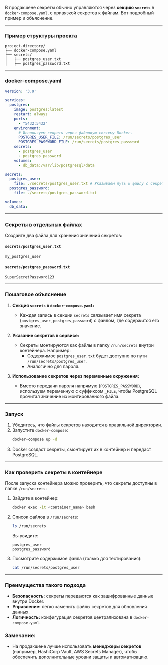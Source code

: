 В продакшене секреты обычно управляются через **секцию `secrets`** в `docker-compose.yaml`, с привязкой секретов к файлам. Вот подробный пример и объяснение.

---

### **Пример структуры проекта**
```plaintext
project-directory/
├── docker-compose.yaml
├── secrets/
│   ├── postgres_user.txt
│   ├── postgres_password.txt
```

---

### **docker-compose.yaml**
```yaml
version: '3.9'

services:
  postgres:
    image: postgres:latest
    restart: always
    ports:
      - "5432:5432"
    environment:
      # Используем секреты через файловую систему Docker.
      POSTGRES_USER_FILE: /run/secrets/postgres_user
      POSTGRES_PASSWORD_FILE: /run/secrets/postgres_password
    secrets:
      - postgres_user
      - postgres_password
    volumes:
      - db_data:/var/lib/postgresql/data

secrets:
  postgres_user:
    file: ./secrets/postgres_user.txt # Указываем путь к файлу с секретом
  postgres_password:
    file: ./secrets/postgres_password.txt

volumes:
  db_data:
```

---

### **Секреты в отдельных файлах**
Создайте два файла для хранения значений секретов:

#### `secrets/postgres_user.txt`
```
my_postgres_user
```

#### `secrets/postgres_password.txt`
```
SuperSecretPassword123
```

---

### **Пошаговое объяснение**
1. **Секция `secrets` в `docker-compose.yaml`:**
   - Каждая запись в секции `secrets` связывает имя секрета (`postgres_user`, `postgres_password`) с файлом, где содержится его значение.

2. **Указание секретов в сервисе:**
   - Секреты монтируются как файлы в папку `/run/secrets` внутри контейнера. Например:
     - Содержимое `postgres_user.txt` будет доступно по пути `/run/secrets/postgres_user`.
     - Аналогично для пароля.

3. **Использование секретов через переменные окружения:**
   - Вместо передачи пароля напрямую (`POSTGRES_PASSWORD`), используем переменную с суффиксом `_FILE`, чтобы PostgreSQL прочитал значение из монтированного файла.

---

### **Запуск**
1. Убедитесь, что файлы секретов находятся в правильной директории.
2. Запустите `docker-compose`:
   ```bash
   docker-compose up -d
   ```
3. Docker создаст секреты, смонтирует их в контейнер и передаст PostgreSQL.

---

### **Как проверить секреты в контейнере**
После запуска контейнера можно проверить, что секреты доступны в папке `/run/secrets`:
1. Зайдите в контейнер:
   ```bash
   docker exec -it <container_name> bash
   ```
2. Список файлов в `/run/secrets`:
   ```bash
   ls /run/secrets
   ```
   Вы увидите:
   ```plaintext
   postgres_user
   postgres_password
   ```
3. Посмотрите содержимое файла (только для тестирования):
   ```bash
   cat /run/secrets/postgres_user
   ```

---

### **Преимущества такого подхода**
- **Безопасность:** секреты передаются как зашифрованные данные внутри Docker.
- **Управление:** легко заменить файлы секретов для обновления данных.
- **Логичность:** конфигурация секретов централизована в `docker-compose.yaml`.

### **Замечание:**
- На продакшене лучше использовать **менеджеры секретов** (например, HashiCorp Vault, AWS Secrets Manager), чтобы обеспечить дополнительные уровни защиты и автоматизацию.